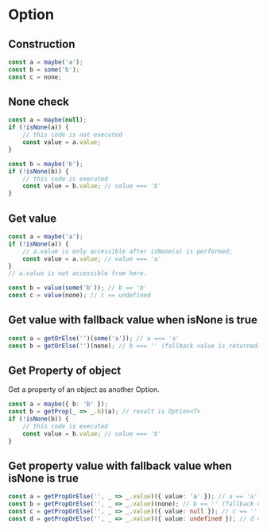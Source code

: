 # Option

## Construction

```TypeScript
const a = maybe('a');
const b = some('b');
const c = none;
```

## None check

```TypeScript
const a = maybe(null);
if (!isNone(a)) {
    // this code is not executed
    const value = a.value;
}

const b = maybe('b');
if (!isNone(b)) {
    // this code is executed
    const value = b.value; // value === 'b'
}
```

## Get value

```TypeScript
const a = maybe('a');
if (!isNone(a)) {
    // a.value is only accessible after isNone(a) is performed;
    const value = a.value; // value === 'a'
}
// a.value is not accessible from here.

const b = value(some('b')); // b == 'b'
const c = value(none); // c == undefined
```

## Get value with fallback value when isNone is true

```TypeScript
const a = getOrElse('')(some('a')); // a === 'a'
const b = getOrElse('')(none); // b === '' (fallback value is returned);
```

## Get Property of object

Get a property of an object as another Option.

```TypeScript
const a = maybe({ b: 'b' });
const b = getProp(_ => _.b)(a); // result is Option<T>
if (!isNone(b)) {
    // this code is executed
    const value = b.value; // value === 'b'
}
```

## Get property value with fallback value when isNone is true

```TypeScript
const a = getPropOrElse('', _ => _.value)({ value: 'a' }); // a == 'a'
const b = getPropOrElse('', _ => _.value)(none); // b == '' (fallback value is returned)
const c = getPropOrElse('', _ => _.value)({ value: null }); // c == '' (fallback value is returned)
const d = getPropOrElse('', _ => _.value)({ value: undefined }); // d == '' (fallback value is returned)
```
